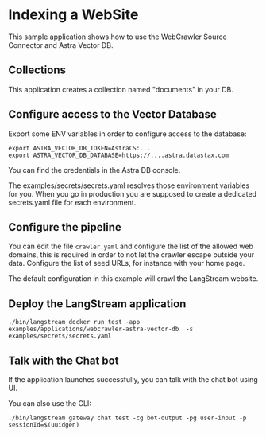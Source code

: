 # Indexing a WebSite

This sample application shows how to use the WebCrawler Source Connector and Astra Vector DB.

## Collections

This application creates a collection named "documents" in your DB.

## Configure access to the Vector Database

Export some ENV variables in order to configure access to the database:

```
export ASTRA_VECTOR_DB_TOKEN=AstraCS:...
export ASTRA_VECTOR_DB_DATABASE=https://....astra.datastax.com
```

You can find the credentials in the Astra DB console.

The examples/secrets/secrets.yaml resolves those environment variables for you.
When you go in production you are supposed to create a dedicated secrets.yaml file for each environment.

## Configure the pipeline

You can edit the file `crawler.yaml` and configure the list of the allowed web domains, this is required in order to not let the crawler escape outside your data.
Configure the list of seed URLs, for instance with your home page.

The default configuration in this example will crawl the LangStream website.

## Deploy the LangStream application

```
./bin/langstream docker run test -app examples/applications/webcrawler-astra-vector-db  -s examples/secrets/secrets.yaml
```

## Talk with the Chat bot

If the application launches successfully, you can talk with the chat bot using UI.

You can also use the CLI:

```
./bin/langstream gateway chat test -cg bot-output -pg user-input -p sessionId=$(uuidgen)
```
